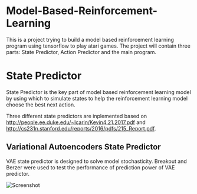 # Model-Based-Reinforcement-Learning
This is a project trying to build a model based reinforcement learning program using tensorflow to play atari games. The project will contain three parts: State Predictor, Action Predictor and the main program.

# State Predictor
State Predictor is the key part of model based reinforcement learning model by using which to simulate states to help the reinforcement learning model choose the best next action.

Three different state predictors are inplemented based on http://people.ee.duke.edu/~lcarin/Kevin4.21.2017.pdf and http://cs231n.stanford.edu/reports/2016/pdfs/215_Report.pdf.

## Variational Autoencoders State Predictor
VAE state predictor is designed to solve model stochasticity. Breakout and Berzer were used to test the performance of prediction power of VAE predictor.

![Screenshot]("https://user-images.githubusercontent.com/31879289/43647852-6efd8044-976b-11e8-8542-369de79bcd40.png")
